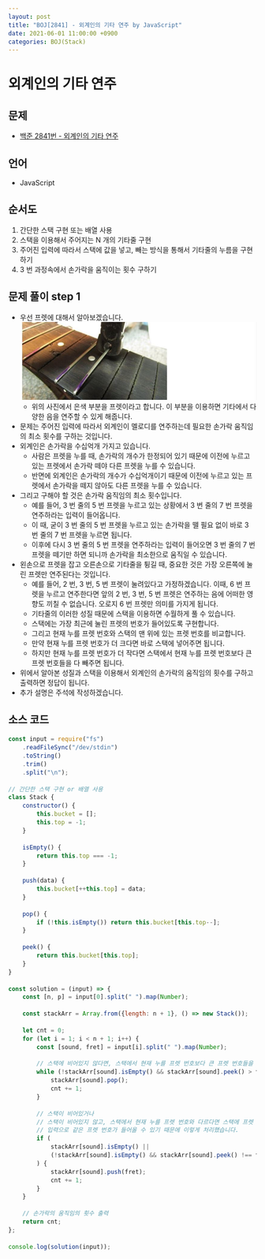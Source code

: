```yaml
---
layout: post
title: "BOJ[2841] - 외계인의 기타 연주 by JavaScript"
date: 2021-06-01 11:00:00 +0900
categories: BOJ(Stack)
---
```


# 외계인의 기타 연주

## 문제

- [백준 2841번 - 외계인의 기타 연주](https://www.acmicpc.net/problem/2841)

## 언어

- JavaScript

## 순서도

1. 간단한 스택 구현 또는 배열 사용
2. 스택을 이용해서 주어지는 N 개의 기타줄 구현
3. 주어진 입력에 따라서 스택에 값을 넣고, 빼는 방식을 통해서 기타줄의 누름을 구현하기
4. 3 번 과정속에서 손가락을 움직이는 횟수 구하기

## 문제 풀이 step 1

- 우선 프렛에 대해서 알아보겠습니다.
  ![백준 2841번 외계인의 기타 연주 문제의 프렛 사진](/public/img/BOJ-Stack/BOJ-2841-1.JPG)
  - 위의 사진에서 은색 부분을 프렛이라고 합니다. 이 부분을 이용하면 기타에서 다양한 음을 연주할 수 있게 해줍니다.
- 문제는 주어진 입력에 따라서 외계인이 멜로디를 연주하는데 필요한 손가락 움직임의 최소 횟수를 구하는 것입니다.
- 외계인은 손가락을 수십억개 가지고 있습니다.
  - 사람은 프렛을 누를 때, 손가락의 개수가 한정되어 있기 때문에 이전에 누르고 있는 프렛에서 손가락 떼야 다른 프렛을 누를 수 있습니다.
  - 반면에 외계인은 손가락의 개수가 수십억개이기 때문에 이전에 누르고 있는 프렛에서 손가락을 떼지 않아도 다른 프렛을 누를 수 있습니다.
- 그리고 구해야 할 것은 손가락 움직임의 최소 횟수입니다.
  - 예를 들어, 3 번 줄의 5 번 프렛을 누르고 있는 상황에서 3 번 줄의 7 번 프렛을 연주하라는 입력이 들어옵니다.
  - 이 때, 굳이 3 번 줄의 5 번 프렛을 누르고 있는 손가락을 뗄 필요 없이 바로 3 번 줄의 7 번 프렛을 누르면 됩니다.
  - 이후에 다시 3 번 줄의 5 번 프렛을 연주하라는 입력이 들어오면 3 번 줄의 7 번 프렛을 떼기만 하면 되니까 손가락을 최소한으로 움직일 수 있습니다.
- 왼손으로 프렛을 잡고 오른손으로 기타줄을 튕길 때, 중요한 것은 가장 오른쪽에 눌린 프렛만 연주된다는 것입니다.
  - 예를 들어, 2 번, 3 번, 5 번 프렛이 눌려있다고 가정하겠습니다. 이때, 6 번 프렛을 누르고 연주한다면 앞의 2 번, 3 번, 5 번 프렛은 연주하는 음에 어떠한 영향도 끼칠 수 없습니다. 오로지 6 번 프렛만 의미를 가지게 됩니다.
  - 기타줄의 이러한 성질 때문에 스택을 이용하면 수월하게 풀 수 있습니다.
  - 스택에는 가장 최근에 눌린 프렛의 번호가 들어있도록 구현합니다.
  - 그리고 현재 누를 프렛 번호와 스택의 맨 위에 있는 프렛 번호를 비교합니다.
  - 만약 현재 누를 프렛 번호가 더 크다면 바로 스택에 넣어주면 됩니다.
  - 하지만 현재 누를 프렛 번호가 더 작다면 스택에서 현재 누를 프렛 번호보다 큰 프렛 번호들을 다 빼주면 됩니다.
- 위에서 알아본 성질과 스택을 이용해서 외계인의 손가락의 움직임의 횟수를 구하고 출력하면 정답이 됩니다.
- 추가 설명은 주석에 작성하겠습니다.

## 소스 코드

```jsx
const input = require("fs")
	.readFileSync("/dev/stdin")
	.toString()
	.trim()
	.split("\n");

// 간단한 스택 구현 or 배열 사용
class Stack {
	constructor() {
		this.bucket = [];
		this.top = -1;
	}

	isEmpty() {
		return this.top === -1;
	}

	push(data) {
		this.bucket[++this.top] = data;
	}

	pop() {
		if (!this.isEmpty()) return this.bucket[this.top--];
	}

	peek() {
		return this.bucket[this.top];
	}
}

const solution = (input) => {
	const [n, p] = input[0].split(" ").map(Number);

	const stackArr = Array.from({length: n + 1}, () => new Stack());

	let cnt = 0;
	for (let i = 1; i < n + 1; i++) {
		const [sound, fret] = input[i].split(" ").map(Number);

		// 스택에 비어있지 않다면, 스택에서 현재 누를 프렛 번호보다 큰 프렛 번호들을 제거 (손가락 떼기)
		while (!stackArr[sound].isEmpty() && stackArr[sound].peek() > fret) {
			stackArr[sound].pop();
			cnt += 1;
		}

		// 스택이 비어있거나
		// 스택이 비어있지 않고, 스택에서 현재 누를 프렛 번호와 다르다면 스택에 프렛 번호 넣기 (손가락 누르기)
		// 입력으로 같은 프렛 번호가 들어올 수 있기 때문에 이렇게 처리했습니다.
		if (
			stackArr[sound].isEmpty() ||
			(!stackArr[sound].isEmpty() && stackArr[sound].peek() !== fret)
		) {
			stackArr[sound].push(fret);
			cnt += 1;
		}
	}

	// 손가락의 움직임의 횟수 출력
	return cnt;
};

console.log(solution(input));
```
